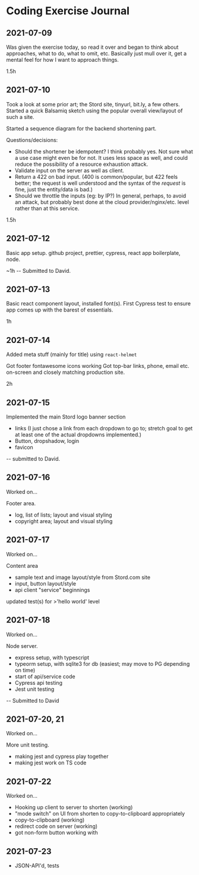 # Coding Exercise Journal

## 2021-07-09

Was given the exercise today, so read it over and began to think about approaches, what to do, what to omit, etc.
Basically just mull over it, get a mental feel for how I want to approach things.

1.5h

## 2021-07-10

Took a look at some prior art; the Stord site, tinyurl, bit.ly, a few others.  Started a quick Balsamiq sketch using the popular overall view/layout of such a site.

Started a sequence diagram for the backend shortening part.

Questions/decisions:
* Should the shortener be idempotent?  I think probably yes.  Not sure what a use case might even be for not.  It uses less space as well, and could reduce the possibility of a resource exhaustion attack.
* Validate input on the server as well as client.
* Return a 422 on bad input.  (400 is common/popular, but 422 feels better; the request is well understood and the syntax of the *request* is fine, just the entity/data is bad.)
* Should we throttle the inputs (eg: by IP?)  In general, perhaps, to avoid an attack, but probably best done at the cloud provider/nginx/etc. level rather than at this service.

1.5h

## 2021-07-12

Basic app setup.  github project, prettier, cypress, react app boilerplate, node.

~1h
-- Submitted to David.

## 2021-07-13

Basic react component layout, installed font(s).
First Cypress test to ensure app comes up with the barest of essentials.

1h

## 2021-07-14

Added <head> meta stuff (mainly for title) using `react-helmet`

Got footer fontawesome icons working
Got top-bar links, phone, email etc. on-screen and closely matching production site.

2h

## 2021-07-15

Implemented the main Stord logo banner section
- links (I just chose a link from each dropdown to go to; stretch goal to get at least one of the actual dropdowns implemented.)
- Button, dropshadow, login
- favicon

-- submitted to David.

## 2021-07-16
Worked on...

Footer area.
- log, list of lists; layout and visual styling
- copyright area; layout and visual styling


## 2021-07-17
Worked on...

Content area
- sample text and image layout/style from Stord.com site
- input, button layout/style
- api client "service" beginnings

updated test(s) for >'hello world' level

## 2021-07-18
Worked on...

Node server.
- express setup, with typescript
- typeorm setup, with sqlite3 for db (easiest; may move to PG depending on time)
- start of api/service code
- Cypress api testing
- Jest unit testing

-- Submitted to David

## 2021-07-20, 21
Worked on...

More unit testing.
- making jest and cypress play together
- making jest work on TS code

## 2021-07-22
Worked on...

- Hooking up client to server to shorten (working)
- "mode switch" on UI from shorten to copy-to-clipboard appropriately
- copy-to-clipboard (working)
- redirect code on server (working)
- got non-form button working with <Enter>

## 2021-07-23
- JSON-API'd, tests
